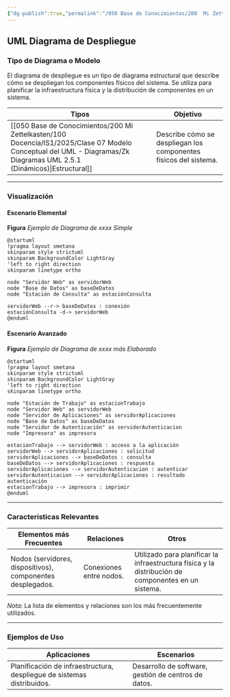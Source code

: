 ```yaml
---
{"dg-publish":true,"permalink":"/050 Base de Conocimientos/200  Mi Zettelkasten/100 Docencia/IS1/2025/Clase 07 Modelo Conceptual del UML - Diagramas/Zk UML Diagrama de Despliegue/","tags":["digitalGarden","modeloConceptualUML"]}
---
```


## UML Diagrama de Despliegue

### Tipo de Diagrama o Modelo

El diagrama de despliegue es un tipo de diagrama estructural que describe cómo se despliegan los componentes físicos del sistema. Se utiliza para planificar la infraestructura física y la distribución de componentes en un sistema.

| Tipos                                                          | Objetivo                                                         |
| -------------------------------------------------------------- | ---------------------------------------------------------------- |
| [[050 Base de Conocimientos/200  Mi Zettelkasten/100 Docencia/IS1/2025/Clase 07 Modelo Conceptual del UML - Diagramas/Zk Diagramas UML 2.5.1 (Dinámicos)\|Estructural]] | Describe cómo se despliegan los componentes físicos del sistema. |

----
### Visualización
#### Escenario Elemental
**Figura**
_Ejemplo de Diagrama de xxxx Simple_
```plantuml
@startuml
!pragma layout smetana
skinparam style strictuml
skinparam BackgroundColor LightGray
'left to right direction
skinparam linetype ortho

node "Servidor Web" as servidorWeb
node "Base de Datos" as baseDeDatos
node "Estación de Consulta" as estaciónConsulta

servidorWeb --r-> baseDeDatos : conexión
estaciónConsulta -d-> servidorWeb 
@enduml
```

#### Escenario Avanzado
**Figura**
_Ejemplo de Diagrama de xxxx más Elaborado_
```plantuml
@startuml
!pragma layout smetana
skinparam style strictuml
skinparam BackgroundColor LightGray
'left to right direction
skinparam linetype ortho

node "Estación de Trabajo" as estacionTrabajo
node "Servidor Web" as servidorWeb
node "Servidor de Aplicaciones" as servidorAplicaciones
node "Base de Datos" as baseDeDatos
node "Servidor de Autenticación" as servidorAutenticacion
node "Impresora" as impresora

estacionTrabajo --> servidorWeb : acceso a la aplicación
servidorWeb --> servidorAplicaciones : solicitud
servidorAplicaciones --> baseDeDatos : consulta
baseDeDatos --> servidorAplicaciones : respuesta
servidorAplicaciones --> servidorAutenticacion : autenticar
servidorAutenticacion --> servidorAplicaciones : resultado autenticación
estacionTrabajo --> impresora : imprimir
@enduml
```


----
### Características Relevantes

| Elementos más Frecuentes                                   | Relaciones              | Otros                                                                                               |
| ---------------------------------------------------------- | ----------------------- | --------------------------------------------------------------------------------------------------- |
| Nodos (servidores, dispositivos), componentes desplegados. | Conexiones entre nodos. | Utilizado para planificar la infraestructura física y la distribución de componentes en un sistema. |
_Nota_: La lista de elementos y relaciones son los más frecuentemente utilizados.

----
### Ejemplos de Uso

| Aplicaciones                                                           | Escenarios                                           |
| ---------------------------------------------------------------------- | ---------------------------------------------------- |
| Planificación de infraestructura, despliegue de sistemas distribuidos. | Desarrollo de software, gestión de centros de datos. |
